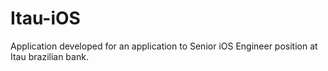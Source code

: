 # Itau-iOS

Application developed for an application to Senior iOS Engineer position at Itau brazilian bank.

